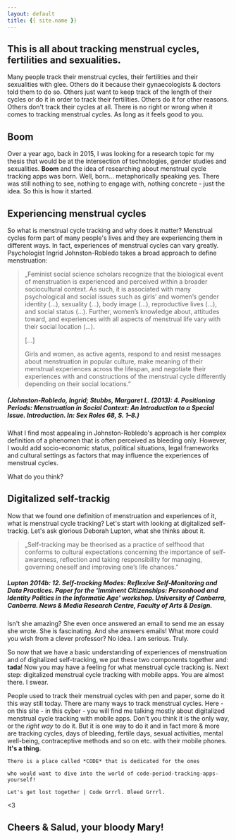 ```yaml
---
layout: default
title: {{ site.name }}
---
```


## This is all about tracking menstrual cycles, fertilities and sexualities.

Many people track their menstrual cycles, their fertilities and their sexualities with glee. Others do it because their gynaecologists & doctors told them to do so. Others just want to keep track of the length of their cycles or do it in order to track their fertilities. Others do it for other reasons. Others don't track their cycles at all. There is no right or wrong when it comes to tracking menstrual cycles. As long as it feels good to you.

## Boom

Over a year ago, back in 2015, I was looking for a research topic for my thesis that would be at the intersection of technologies, gender studies and sexualities. **Boom** and the idea of researching about menstrual cycle tracking apps was born. Well, born... metaphorically speaking  yes. There was still nothing to see, nothing to engage with, nothing concrete - just the idea. So this is how it started.

## Experiencing menstrual cycles

So what is menstrual cycle tracking and why does it matter? Menstrual cycles form part of many people's lives and they are experiencing them in different ways. In fact, experiences of menstrual cycles can vary greatly. Psychologist Ingrid Johnston-Robledo takes a broad approach to define menstruation:

>„Feminist social science scholars recognize that the biological event of menstruation is experienced and perceived within a broader sociocultural context. As such, it is associated with many psychological and social issues such as girls’ and women’s gender identity (...), sexuality (...), body image (...), reproductive lives (...), and social status (...). Further, women’s knowledge about, attitudes toward, and experiences with all aspects of menstrual life vary with their social location (...).
>
>[...]
>
>Girls and women, as active agents, respond to and resist messages about menstruation in popular culture, make meaning of their menstrual experiences across the lifespan, and negotiate their experiences with and constructions of the menstrual cycle differently depending on their social locations.”

##### *(Johnston-Robledo, Ingrid; Stubbs, Margaret L. (2013): 4. Positioning Periods: Menstruation in Social Context: An Introduction to a Special Issue. Introduction. In: Sex Roles 68, S. 1–8.)*

What I find most appealing in Johnston-Robledo's approach is her complex definition of a phenomen that is often perceived as bleeding only. However, I would add socio-economic status, political situations, legal frameworks and cultural settings as factors that may influence the experiences of menstrual cycles.

What do you think?

## Digitalized self-trackig

Now that we found one definition of menstruation and experiences of it, what is menstrual cycle tracking? Let's start with looking at digitalized self-trackig. Let's ask glorious Deborah Lupton, what she thinks about it.

>„Self-tracking may be theorised as a practice of selfhood that conforms to cultural expectations
concerning the importance of self-awareness, reflection and taking responsibility for managing,
governing oneself and improving one’s life chances."

##### *Lupton 2014b: 12. Self-tracking Modes: Reflexive Self-Monitoring and Data Practices. Paper for the ‘Imminent Citizenships: Personhood and Identity Politics in the Informatic Age' workshop. University of Canberra, Canberra. News & Media Research Centre, Faculty of Arts & Design.*

Isn't she amazing? She even once answered an email to send me an essay she wrote. She is fascinating. And she answers emails! What more could you wish from a clever professor? No idea. I am serious. Truly.

So now that we have a basic understanding of experiences of menstruation and of digitalized self-tracking, we put these two components together and: **tada**! Now you may have a feeling for what menstrual cycle tracking is. Next step: digitalized menstrual cycle tracking with mobile apps. You are almost there. I swear.

People used to track their menstrual cycles with pen and paper, some do it this way still today. There are many ways to track menstrual cycles. Here - on this site - in this cyber - you will find me talking mostly about digitalized menstrual cycle tracking with mobile apps. Don't you think it is the only way, or the *right way* to do it. But it is one way to do it and in fact more & more are tracking cycles, days of bleeding, fertile days, sexual activities, mental well-being, contraceptive methods and so on etc. with their mobile phones. **It's a thing.**

```
There is a place called *CODE* that is dedicated for the ones

who would want to dive into the world of code-period-tracking-apps-yourself!

Let's get lost together | Code Grrrl. Bleed Grrrl.

```

<3

## [](#header-2)Cheers & Salud, your bloody Mary!
